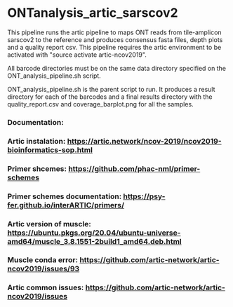 # ONTanalysis_artic_sarscov2

This pipeline runs the artic pipeline to maps ONT reads from tile-amplicon sarscov2 to the reference and produces consensus fasta files, depth plots and a quality report csv.
This pipeline requires the artic environment to be activated with "source activate artic-ncov2019". 

All barcode directories must be on the same data directory specified on the ONT_analysis_pipeline.sh script.

ONT_analysis_pipeline.sh is the parent script to run. It produces a result directory for each of the barcodes and a final results directory with the quality_report.csv and coverage_barplot.png for all the samples.

### Documentation:
### Artic instalation: https://artic.network/ncov-2019/ncov2019-bioinformatics-sop.html
### Primer shcemes: https://github.com/phac-nml/primer-schemes
### Primer schemes documentation: https://psy-fer.github.io/interARTIC/primers/
### Artic version of muscle: https://ubuntu.pkgs.org/20.04/ubuntu-universe-amd64/muscle_3.8.1551-2build1_amd64.deb.html
### Muscle conda error: https://github.com/artic-network/artic-ncov2019/issues/93
### Artic common issues: https://github.com/artic-network/artic-ncov2019/issues


